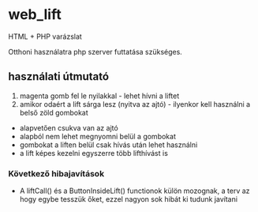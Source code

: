 # web_lift
HTML + PHP varázslat

Otthoni használatra php szerver futtatása szükséges.

## használati útmutató

1. magenta gomb fel le nyilakkal - lehet hívni a liftet
2. amikor odaért a lift sárga lesz (nyitva az ajtó) - ilyenkor kell használni a belső zöld gombokat

- alapvetően csukva van az ajtó
- alapból nem lehet megnyomni belül a gombokat
- gombokat a liften belül csak hívás után lehet használni
- a lift képes kezelni egyszerre több lifthívást is

### Következő hibajavítások
- A liftCall() és a ButtonInsideLift() functionok külön mozognak, a terv az hogy egybe tesszük őket, ezzel nagyon sok hibát ki tudunk javítani
